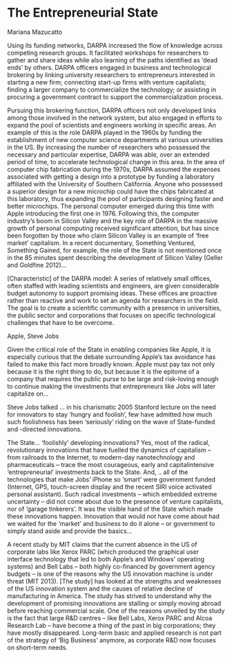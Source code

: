 # The Entrepreneurial State

Mariana Mazucatto

Using its funding networks, DARPA increased the flow of knowledge
across competing research groups. It facilitated workshops for
researchers to gather and share ideas while also learning of the paths
identified as ‘dead ends’ by others. DARPA officers engaged in
business and technological brokering by linking university researchers
to entrepreneurs interested in starting a new firm; connecting
start-up firms with venture capitalists; finding a larger company to
commercialize the technology; or assisting in procuring a government
contract to support the commercialization process.

Pursuing this brokering function, DARPA officers not only developed
links among those involved in the network system, but also engaged in
efforts to expand the pool of scientists and engineers working in
specific areas. An example of this is the role DARPA played in the
1960s by funding the establishment of new computer science departments
at various universities in the US. By increasing the number of
researchers who possessed the necessary and particular expertise,
DARPA was able, over an extended period of time, to accelerate
technological change in this area. In the area of computer chip
fabrication during the 1970s, DARPA assumed the expenses associated
with getting a design into a prototype by funding a laboratory
affiliated with the University of Southern California. Anyone who
possessed a superior design for a new microchip could have the chips
fabricated at this laboratory, thus expanding the pool of participants
designing faster and better microchips.  The personal computer emerged
during this time with Apple introducing the first one in 1976.
Following this, the computer industry’s boom in Silicon Valley
and the key role of DARPA in the massive growth of personal computing
received significant attention, but has since been forgotten by those
who claim Silicon Valley is an example of ‘free market’ capitalism. In
a recent documentary, Something Ventured, Something Gained, for
example, the role of the State is not mentioned once in the 85 minutes
spent describing the development of Silicon Valley (Geller and
Goldfine 2012)...

[Characteristic] of the DARPA model: A series of relatively small
offices, often staffed with leading scientists and engineers, are
given considerable budget autonomy to support promising ideas. These
offices are proactive rather than reactive and work to set an agenda
for researchers in the field. The goal is to create a scientific
community with a presence in universities, the public sector and
corporations that focuses on specific technological challenges that
have to be overcome.

<a name='jobs'/>

Apple, Steve Jobs

Given the critical role of the State in enabling companies like Apple,
it is especially curious that the debate surrounding Apple’s tax
avoidance has failed to make this fact more broadly known. Apple must
pay tax not only because it is the right thing to do, but because it
is the epitome of a company that requires the public purse to be large
and risk-loving enough to continue making the investments that
entrepreneurs like Jobs will later capitalize on...

Steve Jobs talked ... in his charismatic 2005 Stanford lecture on the
need for innovators to stay ‘hungry and foolish’, few have admitted
how much such foolishness has been ‘seriously’ riding on the wave of
State-funded and -directed innovations.

The State... ‘foolishly’ developing innovations? Yes, most of the
radical, revolutionary innovations that have fuelled the dynamics of
capitalism – from railroads to the Internet, to modern-day
nanotechnology and pharmaceuticals – trace the most courageous, early
and capitalintensive ‘entrepreneurial’ investments back to the
State. And, .. all of the technologies that make Jobs’ iPhone so
‘smart’ were government funded (Internet, GPS, touch-screen display
and the recent SIRI voice activated personal assistant). Such radical
investments – which embedded extreme uncertainty – did not come about
due to the presence of venture capitalists, nor of ‘garage
tinkerers’. It was the visible hand of the State which made these
innovations happen. Innovation that would not have come about had we
waited for the ‘market’ and business to do it alone – or government to
simply stand aside and provide the basics...

<a name='corplabs'/>

A recent study by MIT claims that the current absence in the US of
corporate labs like Xerox PARC (which produced the graphical user
interface technology that led to both Apple’s and Windows’ operating
systems) and Bell Labs – both highly co-financed by government agency
budgets – is one of the reasons why the US innovation machine is under
threat (MIT 2013). [The study] has looked at the strengths and
weaknesses of the US innovation system and the causes of relative
decline of manufacturing in America. The study has strived to
understand why the development of promising innovations are stalling
or simply moving abroad before reaching commercial scale. One of the
reasons unveiled by the study is the fact that large R&D centres –
like Bell Labs, Xerox PARC and Alcoa Research Lab – have become a
thing of the past in big corporations; they have mostly
disappeared. Long-term basic and applied research is not part of the
strategy of ‘Big Business’ anymore, as corporate R&D now focuses on
short-term needs.

